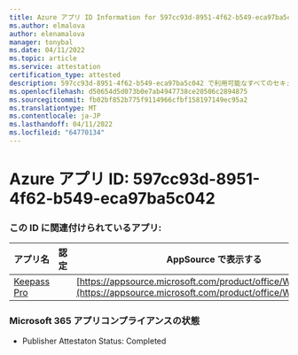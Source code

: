 ```yaml
---
title: Azure アプリ ID Information for 597cc93d-8951-4f62-b549-eca97ba5c042
ms.author: elmalova
author: elenamalova
manager: tonybal
ms.date: 04/11/2022
ms.topic: article
ms.service: attestation
certification_type: attested
description: 597cc93d-8951-4f62-b549-eca97ba5c042 で利用可能なすべてのセキュリティとコンプライアンス情報。
ms.openlocfilehash: d50654d5d073b0e7ab4947738ce20506c2894875
ms.sourcegitcommit: fb02bf852b775f9114966cfbf158197149ec95a2
ms.translationtype: MT
ms.contentlocale: ja-JP
ms.lasthandoff: 04/11/2022
ms.locfileid: "64770134"
---
```

# <a name="azure-app-id-597cc93d-8951-4f62-b549-eca97ba5c042"></a>Azure アプリ ID: 597cc93d-8951-4f62-b549-eca97ba5c042


### <a name="apps-associated-with-this-id"></a>この ID に関連付けられているアプリ:
| **アプリ名** | **認定** | **AppSource で表示する** |
|--------------|---------------|-----------------------|
| [Keepass Pro](../forward/WA200003336.md) |  | [https://appsource.microsoft.com/product/office/WA200003336](https://appsource.microsoft.com/product/office/WA200003336) |

### <a name="microsoft-365-app-compliance-status"></a>Microsoft 365 アプリコンプライアンスの状態
- Publisher Attestaton Status: Completed
